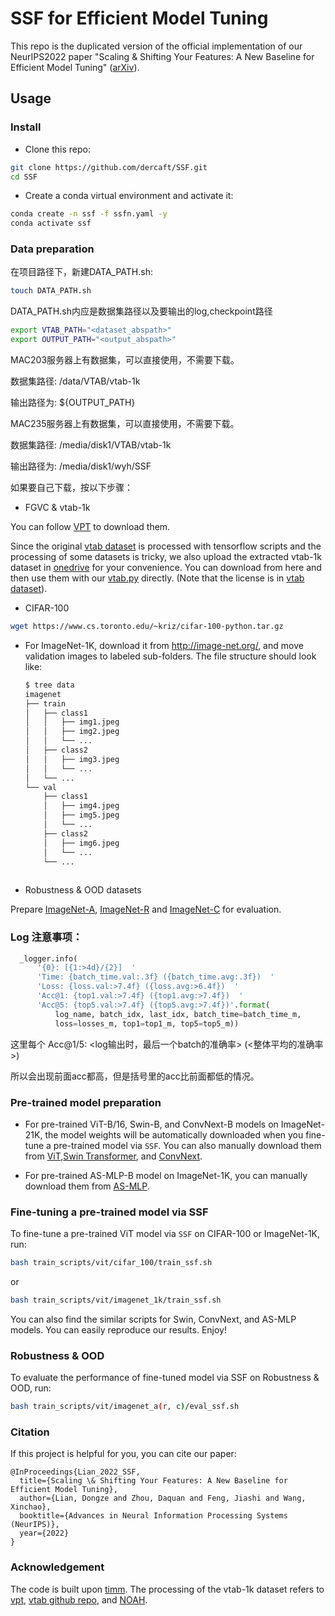# SSF for Efficient Model Tuning

This repo is the duplicated version of the official implementation of our NeurIPS2022 paper "Scaling & Shifting Your Features: A New Baseline for Efficient Model Tuning" ([arXiv](https://arxiv.org/abs/2210.08823)). 


## Usage

### Install

- Clone this repo:

```bash
git clone https://github.com/dercaft/SSF.git
cd SSF
```

- Create a conda virtual environment and activate it:

```bash
conda create -n ssf -f ssfn.yaml -y
conda activate ssf
```

### Data preparation
在项目路径下，新建DATA_PATH.sh:
```bash
touch DATA_PATH.sh
```
DATA_PATH.sh内应是数据集路径以及要输出的log,checkpoint路径
```bash
export VTAB_PATH="<dataset_abspath>"
export OUTPUT_PATH="<output_abspath>"

```

MAC203服务器上有数据集，可以直接使用，不需要下载。

数据集路径: /data/VTAB/vtab-1k

输出路径为: ${OUTPUT_PATH}

MAC235服务器上有数据集，可以直接使用，不需要下载。

数据集路径: /media/disk1/VTAB/vtab-1k

输出路径为: /media/disk1/wyh/SSF

如果要自己下载，按以下步骤：

- FGVC & vtab-1k

You can follow [VPT](https://github.com/KMnP/vpt) to download them. 

Since the original [vtab dataset](https://github.com/google-research/task_adaptation/tree/master/task_adaptation/data) is processed with tensorflow scripts and the processing of some datasets is tricky, we also upload the extracted vtab-1k dataset in [onedrive](https://shanghaitecheducn-my.sharepoint.com/:f:/g/personal/liandz_shanghaitech_edu_cn/EnV6eYPVCPZKhbqi-WSJIO8BOcyQwDwRk6dAThqonQ1Ycw?e=J884Fp) for your convenience. You can download from here and then use them with our [vtab.py](https://github.com/dongzelian/SSF/blob/main/data/vtab.py) directly. (Note that the license is in [vtab dataset](https://github.com/google-research/task_adaptation/tree/master/task_adaptation/data)).



- CIFAR-100
```bash
wget https://www.cs.toronto.edu/~kriz/cifar-100-python.tar.gz
```

- For ImageNet-1K, download it from http://image-net.org/, and move validation images to labeled sub-folders. The file structure should look like:
  ```bash
  $ tree data
  imagenet
  ├── train
  │   ├── class1
  │   │   ├── img1.jpeg
  │   │   ├── img2.jpeg
  │   │   └── ...
  │   ├── class2
  │   │   ├── img3.jpeg
  │   │   └── ...
  │   └── ...
  └── val
      ├── class1
      │   ├── img4.jpeg
      │   ├── img5.jpeg
      │   └── ...
      ├── class2
      │   ├── img6.jpeg
      │   └── ...
      └── ...
 
  ```

- Robustness & OOD datasets

Prepare [ImageNet-A](https://github.com/hendrycks/natural-adv-examples), [ImageNet-R](https://github.com/hendrycks/imagenet-r) and [ImageNet-C](https://zenodo.org/record/2235448#.Y04cBOxByFw) for evaluation.

### Log 注意事项：

```python
  _logger.info(
      '{0}: [{1:>4d}/{2}]  '
      'Time: {batch_time.val:.3f} ({batch_time.avg:.3f})  '
      'Loss: {loss.val:>7.4f} ({loss.avg:>6.4f})  '
      'Acc@1: {top1.val:>7.4f} ({top1.avg:>7.4f})  '
      'Acc@5: {top5.val:>7.4f} ({top5.avg:>7.4f})'.format(
          log_name, batch_idx, last_idx, batch_time=batch_time_m,
          loss=losses_m, top1=top1_m, top5=top5_m))
```
这里每个 Acc@1/5: <log输出时，最后一个batch的准确率> (<整体平均的准确率>)

所以会出现前面acc都高，但是括号里的acc比前面都低的情况。

### Pre-trained model preparation

- For pre-trained ViT-B/16, Swin-B, and ConvNext-B models on ImageNet-21K, the model weights will be automatically downloaded when you fine-tune a pre-trained model via `SSF`. You can also manually download them from [ViT](https://github.com/google-research/vision_transformer),[Swin Transformer](https://github.com/microsoft/Swin-Transformer), and [ConvNext](https://github.com/facebookresearch/ConvNeXt).



- For pre-trained AS-MLP-B model on ImageNet-1K, you can manually download them from [AS-MLP](https://github.com/svip-lab/AS-MLP).



### Fine-tuning a pre-trained model via SSF

To fine-tune a pre-trained ViT model via `SSF` on CIFAR-100 or ImageNet-1K, run:

```bash
bash train_scripts/vit/cifar_100/train_ssf.sh
```
or 
```bash
bash train_scripts/vit/imagenet_1k/train_ssf.sh
```

You can also find the similar scripts for Swin, ConvNext, and AS-MLP models. You can easily reproduce our results. Enjoy!



### Robustness & OOD

To evaluate the performance of fine-tuned model via SSF on Robustness & OOD, run:

```bash
bash train_scripts/vit/imagenet_a(r, c)/eval_ssf.sh
```


### Citation
If this project is helpful for you, you can cite our paper:
```
@InProceedings{Lian_2022_SSF,
  title={Scaling \& Shifting Your Features: A New Baseline for Efficient Model Tuning},
  author={Lian, Dongze and Zhou, Daquan and Feng, Jiashi and Wang, Xinchao},
  booktitle={Advances in Neural Information Processing Systems (NeurIPS)},
  year={2022}
}
```


### Acknowledgement
The code is built upon [timm](https://github.com/rwightman/pytorch-image-models). The processing of the vtab-1k dataset refers to [vpt](https://github.com/KMnP/vpt), [vtab github repo](https://github.com/google-research/task_adaptation/tree/master/task_adaptation/data), and [NOAH](https://github.com/ZhangYuanhan-AI/NOAH).
